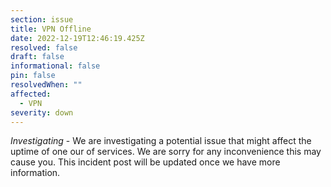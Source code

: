 ```yaml
---
section: issue
title: VPN Offline
date: 2022-12-19T12:46:19.425Z
resolved: false
draft: false
informational: false
pin: false
resolvedWhen: ""
affected:
  - VPN
severity: down
---
```

*Investigating* - We are investigating a potential issue that might affect the uptime of one our of services. We are sorry for any inconvenience this may cause you. This incident post will be updated once we have more information.
